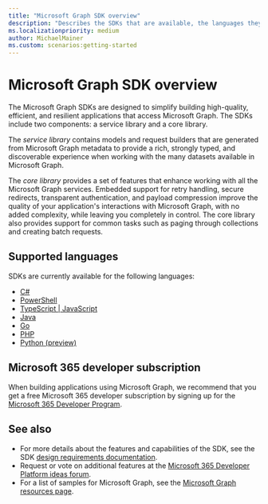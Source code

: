 ```yaml
---
title: "Microsoft Graph SDK overview"
description: "Describes the SDKs that are available, the languages they support, and the value they provide to developers."
ms.localizationpriority: medium
author: MichaelMainer
ms.custom: scenarios:getting-started
---
```


# Microsoft Graph SDK overview

The Microsoft Graph SDKs are designed to simplify building high-quality, efficient, and resilient applications that access Microsoft Graph. The SDKs include two components: a service library and a core library.

The *service library* contains models and request builders that are generated from Microsoft Graph metadata to provide a rich, strongly typed, and discoverable experience when working with the many datasets available in Microsoft Graph.

The *core library* provides a set of features that enhance working with all the Microsoft Graph services. Embedded support for retry handling, secure redirects, transparent authentication, and payload compression improve the quality of your application's interactions with Microsoft Graph, with no added complexity, while leaving you completely in control. The core library also provides support for common tasks such as paging through collections and creating batch requests.

## Supported languages

SDKs are currently available for the following languages:

- [C#](https://github.com/microsoftgraph/msgraph-sdk-dotnet)
- [PowerShell](https://github.com/microsoftgraph/msgraph-sdk-powershell)
- [TypeScript | JavaScript](https://github.com/microsoftgraph/msgraph-sdk-javascript)
- [Java](https://github.com/microsoftgraph/msgraph-sdk-java)
- [Go](https://github.com/microsoftgraph/msgraph-sdk-go)
- [PHP](https://github.com/microsoftgraph/msgraph-sdk-php)
- [Python (preview)](https://github.com/microsoftgraph/msgraph-sdk-python-core)

## Microsoft 365 developer subscription

When building applications using Microsoft Graph, we recommend that you get a free Microsoft 365 developer subscription by signing up for the [Microsoft 365 Developer Program](https://developer.microsoft.com/microsoft-365/dev-program).

## See also

* For more details about the features and capabilities of the SDK, see the SDK [design requirements documentation](https://github.com/microsoftgraph/msgraph-sdk-design).
* Request or vote on additional features at the [Microsoft 365 Developer Platform ideas forum](https://techcommunity.microsoft.com/t5/microsoft-365-developer-platform/idb-p/Microsoft365DeveloperPlatform/label-name/Microsoft%20Graph). 
* For a list of samples for Microsoft Graph, see the [Microsoft Graph resources page](https://developer.microsoft.com/en-us/graph/gallery/?filterBy=Samples).
